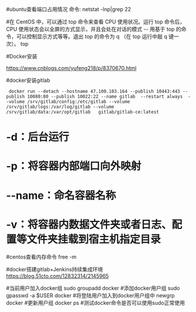 #ubuntu查看端口占用情况
 命令: netstat -lnp|grep 22


#在 CentOS 中，可以通过 top 命令来查看 CPU 使用状况。运行 top 命令后，CPU 使用状态会以全屏的方式显示，并且会处在对话的模式 -- 用基于 top 的命令，可以控制显示方式等等。退出 top 的命令为 q （在 top 运行中敲 q 键一次）。
 top

#Docker安装

https://www.cnblogs.com/yufeng218/p/8370670.html


#docker安装gitlab
  
     docker run --detach --hostname 47.100.103.164 --publish 10443:443 --publish 10080:80 --publish 10022:22 --name gitlab  --restart always  --volume /srv/gitlab/config:/etc/gitlab --volume /srv/gitlab/logs:/var/log/gitlab --volume /srv/gitlab/data:/var/opt/gitlab   gitlab/gitlab-ce:latest
 

# -d：后台运行
# -p：将容器内部端口向外映射
# --name：命名容器名称
# -v：将容器内数据文件夹或者日志、配置等文件夹挂载到宿主机指定目录




#centos查看内存命令
 free -m 


#docker搭建gitlab+Jenkins持续集成环境
 https://blog.51cto.com/12832314/2145965



 #当前用户加入docker组
 sudo groupadd docker     #添加docker用户组
sudo gpasswd -a $USER docker     #将登陆用户加入到docker用户组中
newgrp docker     #更新用户组
docker ps    #测试docker命令是否可以使用sudo正常使用